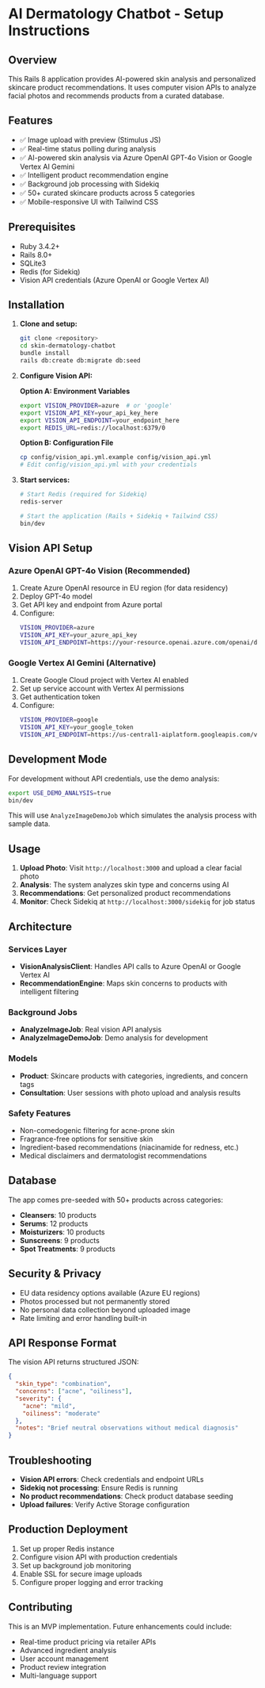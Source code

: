 # AI Dermatology Chatbot - Setup Instructions

## Overview

This Rails 8 application provides AI-powered skin analysis and personalized skincare product recommendations. It uses computer vision APIs to analyze facial photos and recommends products from a curated database.

## Features

- ✅ Image upload with preview (Stimulus JS)
- ✅ Real-time status polling during analysis
- ✅ AI-powered skin analysis via Azure OpenAI GPT-4o Vision or Google Vertex AI Gemini
- ✅ Intelligent product recommendation engine
- ✅ Background job processing with Sidekiq
- ✅ 50+ curated skincare products across 5 categories
- ✅ Mobile-responsive UI with Tailwind CSS

## Prerequisites

- Ruby 3.4.2+
- Rails 8.0+
- SQLite3
- Redis (for Sidekiq)
- Vision API credentials (Azure OpenAI or Google Vertex AI)

## Installation

1. **Clone and setup:**
   ```bash
   git clone <repository>
   cd skin-dermatology-chatbot
   bundle install
   rails db:create db:migrate db:seed
   ```

2. **Configure Vision API:**
   
   **Option A: Environment Variables**
   ```bash
   export VISION_PROVIDER=azure  # or 'google'
   export VISION_API_KEY=your_api_key_here
   export VISION_API_ENDPOINT=your_endpoint_here
   export REDIS_URL=redis://localhost:6379/0
   ```

   **Option B: Configuration File**
   ```bash
   cp config/vision_api.yml.example config/vision_api.yml
   # Edit config/vision_api.yml with your credentials
   ```

3. **Start services:**
   ```bash
   # Start Redis (required for Sidekiq)
   redis-server
   
   # Start the application (Rails + Sidekiq + Tailwind CSS)
   bin/dev
   ```

## Vision API Setup

### Azure OpenAI GPT-4o Vision (Recommended)

1. Create Azure OpenAI resource in EU region (for data residency)
2. Deploy GPT-4o model
3. Get API key and endpoint from Azure portal
4. Configure:
   ```bash
   VISION_PROVIDER=azure
   VISION_API_KEY=your_azure_api_key
   VISION_API_ENDPOINT=https://your-resource.openai.azure.com/openai/deployments/gpt-4o/chat/completions?api-version=2024-02-15-preview
   ```

### Google Vertex AI Gemini (Alternative)

1. Create Google Cloud project with Vertex AI enabled
2. Set up service account with Vertex AI permissions
3. Get authentication token
4. Configure:
   ```bash
   VISION_PROVIDER=google
   VISION_API_KEY=your_google_token
   VISION_API_ENDPOINT=https://us-central1-aiplatform.googleapis.com/v1/projects/your-project/locations/us-central1/publishers/google/models/gemini-pro-vision:predict
   ```

## Development Mode

For development without API credentials, use the demo analysis:

```bash
export USE_DEMO_ANALYSIS=true
bin/dev
```

This will use `AnalyzeImageDemoJob` which simulates the analysis process with sample data.

## Usage

1. **Upload Photo**: Visit `http://localhost:3000` and upload a clear facial photo
2. **Analysis**: The system analyzes skin type and concerns using AI
3. **Recommendations**: Get personalized product recommendations
4. **Monitor**: Check Sidekiq at `http://localhost:3000/sidekiq` for job status

## Architecture

### Services Layer

- **VisionAnalysisClient**: Handles API calls to Azure OpenAI or Google Vertex AI
- **RecommendationEngine**: Maps skin concerns to products with intelligent filtering

### Background Jobs

- **AnalyzeImageJob**: Real vision API analysis
- **AnalyzeImageDemoJob**: Demo analysis for development

### Models

- **Product**: Skincare products with categories, ingredients, and concern tags
- **Consultation**: User sessions with photo upload and analysis results

### Safety Features

- Non-comedogenic filtering for acne-prone skin
- Fragrance-free options for sensitive skin
- Ingredient-based recommendations (niacinamide for redness, etc.)
- Medical disclaimers and dermatologist recommendations

## Database

The app comes pre-seeded with 50+ products across categories:
- **Cleansers**: 10 products
- **Serums**: 12 products  
- **Moisturizers**: 10 products
- **Sunscreens**: 9 products
- **Spot Treatments**: 9 products

## Security & Privacy

- EU data residency options available (Azure EU regions)
- Photos processed but not permanently stored
- No personal data collection beyond uploaded image
- Rate limiting and error handling built-in

## API Response Format

The vision API returns structured JSON:

```json
{
  "skin_type": "combination",
  "concerns": ["acne", "oiliness"],
  "severity": {
    "acne": "mild",
    "oiliness": "moderate"
  },
  "notes": "Brief neutral observations without medical diagnosis"
}
```

## Troubleshooting

- **Vision API errors**: Check credentials and endpoint URLs
- **Sidekiq not processing**: Ensure Redis is running
- **No product recommendations**: Check product database seeding
- **Upload failures**: Verify Active Storage configuration

## Production Deployment

1. Set up proper Redis instance
2. Configure vision API with production credentials
3. Set up background job monitoring
4. Enable SSL for secure image uploads
5. Configure proper logging and error tracking

## Contributing

This is an MVP implementation. Future enhancements could include:
- Real-time product pricing via retailer APIs
- Advanced ingredient analysis
- User account management
- Product review integration
- Multi-language support
